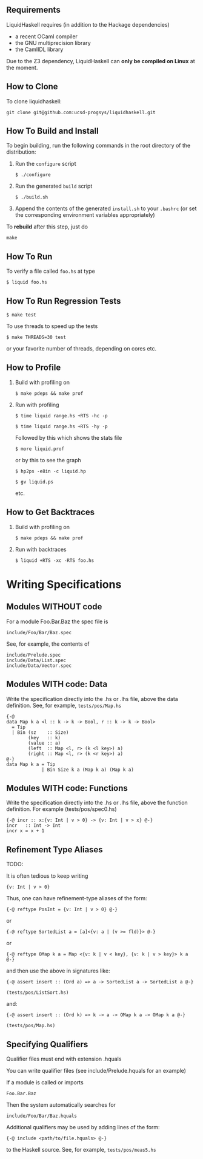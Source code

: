 Requirements
-------------

LiquidHaskell requires (in addition to the Hackage dependencies)

- a recent OCaml compiler
- the GNU multiprecision library
- the CamlIDL library

Due to the Z3 dependency, LiquidHaskell can **only be compiled on Linux** at the moment.

How to Clone
------------

To clone liquidhaskell:

    git clone git@github.com:ucsd-progsys/liquidhaskell.git

How To Build and Install
------------------------

To begin building, run the following commands in the root
directory of the distribution:

1. Run the `configure` script

    `$ ./configure`

2. Run the generated `build` script

    `$ ./build.sh`

3. Append the contents of the generated `install.sh` to your `.bashrc`
   (or set the corresponding environment variables appropriately)

To **rebuild** after this step, just do

    make


How To Run
----------

To verify a file called `foo.hs` at type

    $ liquid foo.hs


How To Run Regression Tests 
---------------------------

    $ make test

To use threads to speed up the tests

    $ make THREADS=30 test

or your favorite number of threads, depending on cores etc.


How to Profile 
--------------

1. Build with profiling on
    
    `$ make pdeps && make prof`

2. Run with profiling

    `$ time liquid range.hs +RTS -hc -p`

    `$ time liquid range.hs +RTS -hy -p`

   Followed by this which shows the stats file 

    `$ more liquid.prof`

   or by this to see the graph

    `$ hp2ps -e8in -c liquid.hp`

    `$ gv liquid.ps`

   etc.

How to Get Backtraces
---------------------

1. Build with profiling on

    `$ make pdeps && make prof`

2. Run with backtraces

    `$ liquid +RTS -xc -RTS foo.hs`


Writing Specifications
======================

Modules WITHOUT code
--------------------

For a module Foo.Bar.Baz the spec file is

    include/Foo/Bar/Baz.spec

See, for example, the contents of

    include/Prelude.spec
    include/Data/List.spec
    include/Data/Vector.spec

Modules WITH code: Data
-----------------------

Write the specification directly into the .hs or .lhs file, 
above the data definition. See, for example, `tests/pos/Map.hs`

    {-@
    data Map k a <l :: k -> k -> Bool, r :: k -> k -> Bool>
      = Tip 
      | Bin (sz    :: Size) 
            (key   :: k) 
            (value :: a) 
            (left  :: Map <l, r> (k <l key>) a) 
            (right :: Map <l, r> (k <r key>) a) 
    @-}
    data Map k a = Tip
                 | Bin Size k a (Map k a) (Map k a)

Modules WITH code: Functions 
----------------------------

Write the specification directly into the .hs or .lhs file, 
above the function definition. For example (tests/pos/spec0.hs)

    {-@ incr :: x:{v: Int | v > 0} -> {v: Int | v > x} @-}
    incr   :: Int -> Int
    incr x = x + 1


Refinement Type Aliases
-----------------------

TODO:

It is often tedious to keep writing 

    {v: Int | v > 0}

Thus, one can have refinement-type aliases of the form:

    {-@ reftype PosInt = {v: Int | v > 0} @-}

or

    {-@ reftype SortedList a = [a]<{v: a | (v >= fld)}> @-}

or 

    {-@ reftype OMap k a = Map <{v: k | v < key}, {v: k | v > key}> k a @-}
   
and then use the above in signatures like:

    {-@ assert insert :: (Ord a) => a -> SortedList a -> SortedList a @-}

    (tests/pos/ListSort.hs)

and:

    {-@ assert insert :: (Ord k) => k -> a -> OMap k a -> OMap k a @-}

    (tests/pos/Map.hs)


Specifying Qualifiers
---------------------

Qualifier files must end with extension .hquals

You can write qualifier files (see include/Prelude.hquals for an example)

If a module is called or imports 

    Foo.Bar.Baz

Then the system automatically searches for

    include/Foo/Bar/Baz.hquals

Additional qualifiers may be used by adding lines of the form:

    {-@ include <path/to/file.hquals> @-}

to the Haskell source. See, for example, `tests/pos/meas5.hs` 



